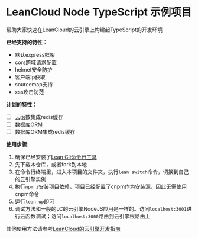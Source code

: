 # LeanCloud Node TypeScript 示例项目

帮助大家快速在LeanCloud的云引擎上构建起TypeScript的开发环境

**已经支持的特性：**

- 默认express框架
- cors跨域请求配置
- helmet安全防护
- 客户端ip获取
- sourcemap支持
- xss攻击防范

**计划的特性：**

- [ ] 云函数集成redis缓存
- [ ] 数据库ORM
- [ ] 数据库ORM集成redis缓存

**使用步骤:**

1. 确保已经安装了[Lean Cli命令行工具](https://leancloud.cn/docs/leanengine_cli.html)
2. 先下载本仓库，或者fork到本地
3. 在命令行终端里，进入本项目的文件夹，执行```lean switch```命令，切换到自己的云引擎实例
4. 执行```npm i```安装项目依赖，项目已经配置了cnpm作为安装源，因此无需使用cnpm命令
5. 运行```lean up```即可
6. 调试方法和一般的LC的云引擎NodeJS应用是一样的。访问```localhost:3001```进行云函数调试；访问```localhost:3000```路由到云引擎根路由上

其他使用方法请参考[LeanCloud的云引擎开发指南](https://leancloud.cn/docs/leanengine_quickstart.html)

